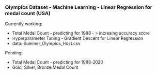 ### Olympics Dataset - Machine Learning - Linear Regression for medal count (USA)

Currently working:
- Total Medal Count - predicting for 1988 - > increaing accuracy score
- Hyperparameter Tuning - Gradient Descent for Linear Regression
- data: Summer_Olympics_Host.csv
 


Pending:
- Total Medal Count - predicting for 1988-2020
- Gold, Silver, Bronze Medal Count
